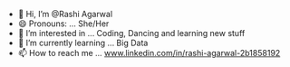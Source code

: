 - 👋 Hi, I’m @Rashi Agarwal
- 😄 Pronouns: ... She/Her
- 👀 I’m interested in ... Coding, Dancing and learning new stuff
- 🌱 I’m currently learning ... Big Data
- 📫 How to reach me ... www.linkedin.com/in/rashi-agarwal-2b1858192
<!--- 💞️ I’m looking to collaborate on ...--->


<!---
Rashi-Agarwal1611/Rashi-Agarwal1611 is a ✨ special ✨ repository because its `README.md` (this file) appears on your GitHub profile.
You can click the Preview link to take a look at your changes.
--->
